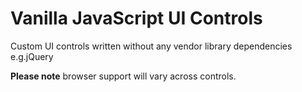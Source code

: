 # Vanilla JavaScript UI Controls
Custom UI controls written without any vendor library dependencies e.g.jQuery

**Please note** browser support will vary across controls.
